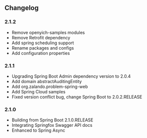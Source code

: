 ## Changelog

### 2.1.2 

- Remove openyich-samples modules
- Remove Retrofit dependency
- Add spring scheduling support
- Rename packages and configs
- Add configuration properties

### 2.1.1

- Upgrading Spring Boot Admin dependency version to 2.0.4
- Add domain abstractAuditingEntity
- Add org.zalando.problem-spring-web
- Add Spring Cloud samples
- Fixed version conflict bug, change Spring Boot to 2.0.2.RELEASE

### 2.1.0

- Building from Spring Boot 2.1.0.RELEASE
- Integrating Springfox Swagger API docs
- Enhanced to Spring Async